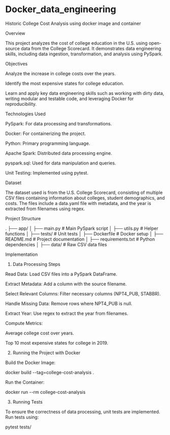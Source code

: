 # Docker_data_engineering

Historic College Cost Analysis using docker image and container

Overview

This project analyzes the cost of college education in the U.S. using open-source data from the College Scorecard. It demonstrates data engineering skills, including data ingestion, transformation, and analysis using PySpark.

Objectives

Analyze the increase in college costs over the years.

Identify the most expensive states for college education.

Learn and apply key data engineering skills such as working with dirty data, writing modular and testable code, and leveraging Docker for reproducibility.

Technologies Used

PySpark: For data processing and transformations.

Docker: For containerizing the project.

Python: Primary programming language.

Apache Spark: Distributed data processing engine.

pyspark.sql: Used for data manipulation and queries.

Unit Testing: Implemented using pytest.

Dataset

The dataset used is from the U.S. College Scorecard, consisting of multiple CSV files containing information about colleges, student demographics, and costs. The files include a data.yaml file with metadata, and the year is extracted from filenames using regex.

Project Structure

.
├── app/
│   ├── main.py  # Main PySpark script
│   ├── utils.py  # Helper functions
│   ├── tests/  # Unit tests
│   ├── Dockerfile  # Docker setup
│   ├── README.md  # Project documentation
│   ├── requirements.txt  # Python dependencies
│   ├── data/  # Raw CSV data files

Implementation

1. Data Processing Steps

Read Data: Load CSV files into a PySpark DataFrame.

Extract Metadata: Add a column with the source filename.

Select Relevant Columns: Filter necessary columns (NPT4_PUB, STABBR).

Handle Missing Data: Remove rows where NPT4_PUB is null.

Extract Year: Use regex to extract the year from filenames.

Compute Metrics:

Average college cost over years.

Top 10 most expensive states for college in 2019.

2. Running the Project with Docker

Build the Docker Image:

docker build --tag=college-cost-analysis .

Run the Container:

docker run --rm college-cost-analysis

3. Running Tests

To ensure the correctness of data processing, unit tests are implemented. Run tests using:

pytest tests/


